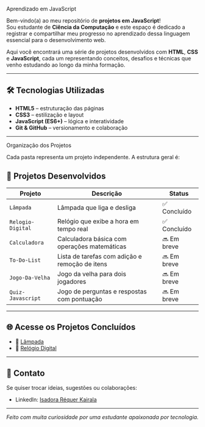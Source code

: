 Aprendizado em JavaScript

Bem-vindo(a) ao meu repositório de **projetos em JavaScript**!  
Sou estudante de **Ciência da Computação** e este espaço é dedicado a registrar e compartilhar meu progresso no aprendizado dessa linguagem essencial para o desenvolvimento web.

Aqui você encontrará uma série de projetos desenvolvidos com **HTML**, **CSS** e **JavaScript**, cada um representando conceitos, desafios e técnicas que venho estudando ao longo da minha formação.

---

## 🛠 Tecnologias Utilizadas

- **HTML5** – estruturação das páginas
- **CSS3** – estilização e layout
- **JavaScript (ES6+)** – lógica e interatividade
- **Git & GitHub** – versionamento e colaboração

---

 Organização dos Projetos

Cada pasta representa um projeto independente. A estrutura geral é:


## 📌 Projetos Desenvolvidos

| Projeto             | Descrição                                         | Status       |
|---------------------|---------------------------------------------------|--------------|
| `Lâmpada`           | Lâmpada que liga e desliga                        | ✅ Concluído |
| `Relogio-Digital`   | Relógio que exibe a hora em tempo real            | ✅ Concluído |
| `Calculadora`       | Calculadora básica com operações matemáticas      | 🔜 Em breve  |
| `To-Do-List`        | Lista de tarefas com adição e remoção de itens    | 🔜 Em breve  |
| `Jogo-Da-Velha`     | Jogo da velha para dois jogadores                 | 🔜 Em breve  |
| `Quiz-Javascript`   | Jogo de perguntas e respostas com pontuação       | 🔜 Em breve  |

---

## 🌐 Acesse os Projetos Concluídos

- 🔗 [Lâmpada](https://isadora-kairala.github.io/JavaScript-Projects/Lampada/)
- 🔗 [Relógio Digital](https://LINK_DO_PROJETO_RELOGIO)


---

## 💬 Contato

Se quiser trocar ideias, sugestões ou colaborações:


- LinkedIn: [Isadora Réquer Kairala](https://www.linkedin.com/in/isadora-r%C3%A9quer-630530359/)

---

_Feito com  muita curiosidade por uma estudante apaixonada por tecnologia._


